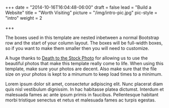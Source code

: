 +++
date = "2014-10-16T16:04:48-06:00"
draft = false
lead = "Build a Website"
title = "Worth Visiting"
picture = "/img/intro-pic.jpg"
pic-style = "intro"
weight = 2

+++

The boxes used in this template are nested inbetween a normal Bootstrap row and the start of your column layout. The boxes will be full-width boxes, so if you want to make them smaller then you will need to customize.

A huge thanks to [Death to the Stock Photo](http://deathtothestockphoto.com/) for allowing us to use the beautiful photos that make this template really come to life. When using this template, make sure your photos are decent. Also make sure that the file size on your photos is kept to a minumum to keep load times to a minimum.

Lorem ipsum dolor sit amet, consectetur adipiscing elit. Nunc placerat diam quis nisl vestibulum dignissim. In hac habitasse platea dictumst. Interdum et malesuada fames ac ante ipsum primis in faucibus. Pellentesque habitant morbi tristique senectus et netus et malesuada fames ac turpis egestas.
